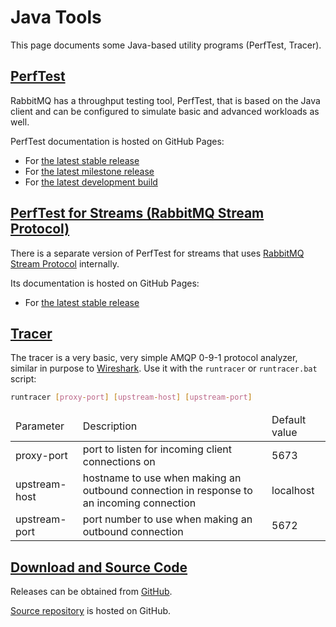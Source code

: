 <!--
Copyright (c) 2007-2023 VMware, Inc. or its affiliates.

All rights reserved. This program and the accompanying materials
are made available under the terms of the under the Apache License,
Version 2.0 (the "License”); you may not use this file except in compliance
with the License. You may obtain a copy of the License at

https://www.apache.org/licenses/LICENSE-2.0

Unless required by applicable law or agreed to in writing, software
distributed under the License is distributed on an "AS IS" BASIS,
WITHOUT WARRANTIES OR CONDITIONS OF ANY KIND, either express or implied.
See the License for the specific language governing permissions and
limitations under the License.
-->

# Java Tools

This page documents some Java-based utility programs (PerfTest, Tracer).

## <a id="load-testing" class="anchor" href="#load-testing">PerfTest</a>

RabbitMQ has a throughput testing tool, PerfTest, that is based on the Java client and can be
configured to simulate basic and advanced workloads as well.

PerfTest documentation is hosted on GitHub Pages:

 * For [the latest stable release](https://perftest.rabbitmq.com/)
 * For [the latest milestone release](https://rabbitmq.github.io/rabbitmq-perf-test/milestone/htmlsingle/)
 * For [the latest development build](https://perftest-dev.rabbitmq.com/)

## <a id="stream-load-testing" class="anchor" href="#stream-load-testing">PerfTest for Streams (RabbitMQ Stream Protocol)</a>

There is a separate version of PerfTest for streams that uses [RabbitMQ Stream Protocol](./stream) internally.

Its documentation is hosted on GitHub Pages:

 * For [the latest stable release](https://rabbitmq.github.io/rabbitmq-stream-java-client/stable/htmlsingle/#the-performance-tool)


## <a id="tracer" class="anchor" href="#tracer">Tracer</a>

The tracer is a very basic, very simple AMQP 0-9-1 protocol analyzer, similar in
purpose to [Wireshark](./amqp-wireshark).
Use it with the `runtracer` or `runtracer.bat` script:

```bash
runtracer [proxy-port] [upstream-host] [upstream-port]
```

<table>
  <thead>
    <td>Parameter</td>
    <td>Description</td>
    <td>Default value</td>
  </thead>
  <tr>
    <td>proxy-port</td>
    <td>port to listen for incoming client connections on</td>
    <td>5673</td>
  </tr>
  <tr>
    <td>upstream-host</td>
    <td>hostname to use when making an outbound connection in response to an incoming connection</td>
    <td>localhost</td>
  </tr>
  <tr>
    <td>upstream-port</td>
    <td>port number to use when making an outbound connection</td>
    <td>5672</td>
  </tr>
</table>

## <a id="tracer-download" class="anchor" href="#tracer-download">Download and Source Code</a>

Releases can be obtained from [GitHub](https://github.com/rabbitmq/rabbitmq-tracer/releases).

[Source repository](https://github.com/rabbitmq/rabbitmq-tracer) is hosted on GitHub.
